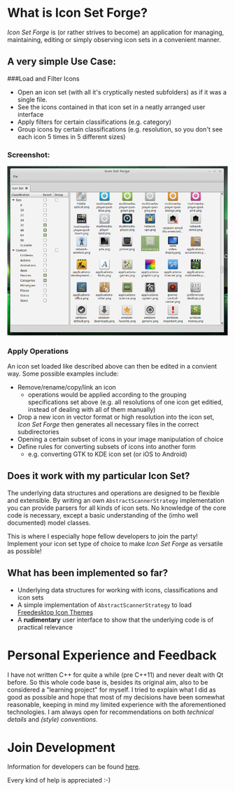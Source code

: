 # What is Icon Set Forge?
  
*Icon Set Forge* is (or rather strives to become) an application for managing, maintaining, editing or simply observing icon sets in a convenient manner. 

## A very simple Use Case:

###Load and Filter Icons
- Open an icon set (with all it's cryptically nested subfolders) as if it was a single file.
- See the icons contained in that icon set in a neatly arranged user interface
- Apply filters for certain classifications (e.g. category)
- Group icons by certain classifications (e.g. resolution, so you don't see each icon 5 times in 5 different sizes)

### Screenshot:
![A screenshot of a very early development state](Concept/GUI/Screenshot.png "A screenshot of a very early development state")

### Apply Operations

An icon set loaded like described above can then be edited in a convient way. Some possible examples include:

- Remove/rename/copy/link an icon
    - operations would be applied according to the grouping specifications set above (e.g. all resolutions of one icon get editied, instead of dealing with all of them manually)
- Drop a new icon in vector format or high resolution into the icon set, *Icon Set Forge* then generates all necessary files in the correct subdirectories
- Opening a certain subset of icons in your image manipulation of choice
- Define rules for converting subsets of icons into another form
    - e.g. converting GTK to KDE icon set (or iOS to Android)


## Does it work with my particular Icon Set?

The underlying data structures and operations are designed to be flexible and extensible. By writing an own `AbstractScannerStrategy` implementation you can provide parsers for all kinds of icon sets.
No knowledge of the core code is necessary, except a basic understanding of the (imho well documented) model classes.

This is where I especially hope fellow developers to join the party! Implement your icon set type of choice to make *Icon Set Forge* as versatile as possible!

## What has been implemented so far?

- Underlying data structures for working with icons, classifications and icon sets
- A simple implementation of `AbstractScannerStrategy` to load [Freedesktop Icon Themes](http://standards.freedesktop.org/icon-theme-spec/icon-theme-spec-latest.html)
- A **rudimentary** user interface to show that the underlying code is of practical relevance


# Personal Experience and Feedback

I have not written C++ for quite a while (pre C++11) and never dealt with Qt before. So this whole code base is, besides its original aim, also to be considered a "learning project" for myself. I tried to explain what I did as good as possible and hope that most of my decisions have been somewhat reasonable, keeping in mind my limited experience with the aforementioned technologies. I am always open for recommendations on both *technical details* and *(style) conventions*.

# Join Development
Information for developers can be found [here](Concept/Documentation/Development.md).

Every kind of help is appreciated :-)